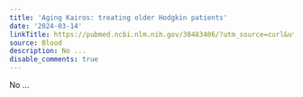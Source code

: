 ```yaml
---
title: 'Aging Kairos: treating older Hodgkin patients'
date: '2024-03-14'
linkTitle: https://pubmed.ncbi.nlm.nih.gov/38483406/?utm_source=curl&utm_medium=rss&utm_campaign=journals&utm_content=7603509&fc=None&ff=20240314180531&v=2.18.0.post9+e462414
source: Blood
description: No ...
disable_comments: true
---
```

No ...